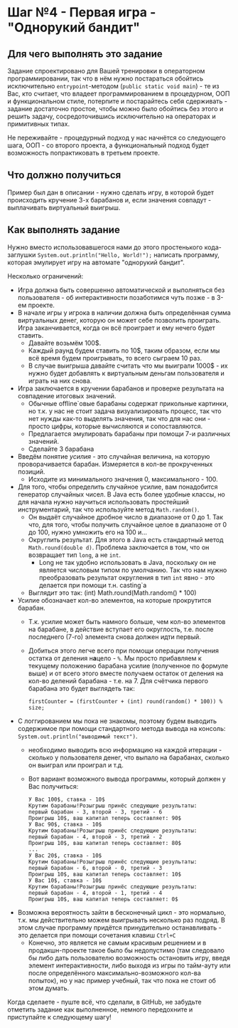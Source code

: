 # Шаг №4 - Первая игра - "Однорукий бандит"

## Для чего выполнять это задание

Задание спроектировано для Вашей тренировки в операторном программировании, так что в нём нужно постараться обойтись исключительно `entrypoint`-методом (`public static void main`) - те из Вас, кто считает, что владеет программированием в процедурном, ООП и функциональном стиле, потерпите и постарайтесь себя сдерживать - задание достаточно простое, чтобы можно было обойтись без этого и решить задачу, сосредоточившись исключительно на операторах и примитивных типах.

Не переживайте - процедурный подход у нас начнётся со следующего шага, ООП - со второго проекта, а функциональный подход будет возможность попрактиковать в третьем проекте.

## Что должно получиться
Пример был дан в описании - нужно сделать игру, в которой будет происходить кручение 3-х барабанов и, если значения совпадут - выплачивать виртуальный выигрыш.

## Как выполнять задание

Нужно вместо использовавшегося нами до этого простенького кода-заглушки `System.out.println("Hello, World!");` написать программу, которая эмулирует игру на автомате "однорукий бандит".

Несколько ограничений:  
   * Игра должна быть совершенно автоматической и выполняться без пользователя - об интерактивности позаботимся чуть позже - в 3-ем проекте.  
   * В начале игры у игрока в наличии должна быть определённая сумма виртуальных денег, которую он может себе позволить проиграть. Игра заканчивается, когда он всё проиграет и ему нечего будет ставить.  
      - Давайте возьмём 100$.  
      - Каждый раунд будем ставить по 10$, таким образом, если мы всё время будем проигрывать, то всего сыграем 10 раз.
      - В случае выигрыша давайте считать что мы выиграли 1000$ - их нужно будет добавлять к виртуальным деньгам пользователя и играть на них снова.  
   * Игра заключается в кручении барабанов и проверке результата на совпадение итоговых значений.  
      - Обычные offline\`овые барабаны содержат прикольные картинки, но т.к. у нас не стоит задача визуализировать процесс, так что нет нужды как-то выделять значения, так что для нас они - просто цифры, которые вычисляются и сопоставляются.  
      - Предлагается эмулировать барабаны при помощи 7-и различных значений.  
      - Сделайте 3 барабана  
   * Введём понятие _усилия_ - это случайная величина, на которую проворачивается барабан. Измеряется в кол-ве прокрученных позиций.  
      - Исходите из минимального значения 0, максимального - 100.  
   * Для того, чтобы определить случайное усилие, вам понадобится генератор случайных чисел. В Java есть более удобные классы, но для начала нужно научиться использовать простейший инструментарий, так что используйте метод `Math.random()`.  
      - Он выдаёт случайное дробное число в диапазоне от 0 до 1. Так что, для того, чтобы получить случайное целое в диапазоне от 0 до 100, нужно умножить его на 100 и...  
      - Округлить результат. Для этого в Java есть стандартный метод `Math.round(double d)`. Проблема заключается в том, что он возвращает тип `long`, а не `int`.  
         + Long не так удобно использовать в Java, поскольку он не является числовым типом по умолчанию. Так что нам нужно преобразовать результат округления в тип `int` явно - это делается при помощи т.н. casting`а
      - Выглядит это так: (int) Math.round(Math.random() * 100)
   * Усилие обозначает кол-во элементов, на которые прокрутится барабан.
      - Т.к. усилие может быть намного больше, чем кол-во элементов на барабане, в действие вступает его округлость, т.е. после последнего (7-го) элемента снова должен идти первый.  
      - Добиться этого легче всего при помощи операции получения остатка от деления н**а**цело - `%`. Мы просто прибавляем к текущему положению барабана усилие (полученное по формуле выше) и от всего этого вместе получаем остаток от деления на кол-во делений барабана - т.е. на 7. Для счётчика первого барабана это будет выглядеть так:
      
            firstCounter = (firstCounter + (int) round(random() * 100)) % size;
   * С логгированием мы пока не знакомы, поэтому будем выводить содержимое при помощи стандартного метода вывода на консоль: `System.out.println("выводимый текст")`.  
      - необходимо выводить всю информацию на каждой итерации - сколько у пользователя денег, что выпало на барабанах, сколько он выиграл или проиграл и т.д.
      - Вот вариант возможного вывода программы, который должен у Вас получиться:
      
            У Вас 100$, ставка - 10$
            Крутим барабаны!Розыгрыш принёс следующие результаты:
            первый барабан - 3, второй - 3, третий - 6
            Проигрыш 10$, ваш капитал теперь составляет: 90$
            У Вас 90$, ставка - 10$
            Крутим барабаны!Розыгрыш принёс следующие результаты:
            первый барабан - 4, второй - 3, третий - 2
            Проигрыш 10$, ваш капитал теперь составляет: 80$
            ...
            У Вас 20$, ставка - 10$
            Крутим барабаны!Розыгрыш принёс следующие результаты:
            первый барабан - 6, второй - 0, третий - 3
            Проигрыш 10$, ваш капитал теперь составляет: 10$
            У Вас 10$, ставка - 10$
            Крутим барабаны!Розыгрыш принёс следующие результаты:
            первый барабан - 4, второй - 1, третий - 4
            Проигрыш 10$, ваш капитал теперь составляет: 0$  
   * Возможна вероятность зайти в бесконечный цикл - это нормально, т.к. мы действительно можем выигрывать несколько раз подряд. В этом случае программу придётся принудительно останавливать - это делается при помощи сочетания клавиш `Ctrl+C`
      - Конечно, это является не самым красивым решением и в продакшн-проекте такое было бы недопустимо (там следовало бы либо дать пользователю возможность остановить игру, введя элемент интерактивности, либо выходя из игры по тайм-ауту или после определённого максимально-возможного кол-ва попыток), но у нас пример учебный, так что пока не стоит об этом думать.   
   
Когда сделаете - пуште всё, что сделали, в GitHub, не забудьте отметить задание как выполненное, немного передохните и приступайте к следующему шагу!
